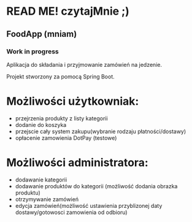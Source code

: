 # READ ME! czytajMnie ;)
## FoodApp (mniam)
### Work in progress
Aplikacja do składania i przyjmowanie zamówień na jedzenie.

Projekt stworzony za pomocą Spring Boot.

# Możliwości użytkowniak:
- przejrzenia produkty z listy kategorii
- dodanie do koszyka
- przejscie cały system zakupu(wybranie rodzaju płatności/dostawy)
- opłacenie zamowienia DotPay (testowe)

# Możliwości administratora:
- dodawanie kategorii
- dodawanie produktów do kategorii (możliwość dodania obrazka produktu)
- otrzymywanie zamówień
- edycja zamówień(możliwość ustawienia przyblizonej daty dostawy/gotowosci zamowienia od odbioru)